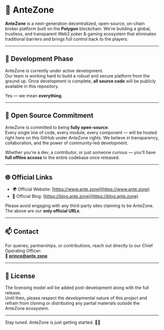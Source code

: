 # 🔷 AnteZone

**AnteZone** is a next-generation decentralized, open-source, on-chain broker platform built on the **Polygon** blockchain. We're building a global, trustless, and transparent Web3 poker & gaming ecosystem that eliminates traditional barriers and brings full control back to the players.

---

## 🚧 Development Phase

AnteZone is currently under active development.  
Our team is working hard to build a robust and secure platform from the ground up. Once development is complete, **all source code** will be publicly available in this repository.

Yes — we mean **everything**.

---

## 📂 Open Source Commitment

AnteZone is committed to being **fully open-source**.  
Every single line of code, every module, every component — will be hosted right here on this GitHub under AnteZone rights. We believe in transparency, collaboration, and the power of community-led development.

Whether you're a dev, a contributor, or just someone curious — you’ll have **full offline access** to the entire codebase once released.

---

## 🌐 Official Links

- 🌍 Official Website: [https://www.ante.zone](https://www.ante.zone)  
- 📝 Official Blog: [https://blog.ante.zone](https://blog.ante.zone)

Please avoid engaging with any third-party sites claiming to be AnteZone. The above are our **only official URLs**.

---

## 📫 Contact

For queries, partnerships, or contributions, reach out directly to our Chief Operating Officer:  
**📩 prince@ante.zone**

---

## 🔐 License

The licensing model will be added post-development along with the full release.  
Until then, please respect the developmental nature of this project and refrain from cloning or distributing any partial materials outside the AnteZone ecosystem.

---

Stay tuned. AnteZone is just getting started. 💼🔥
